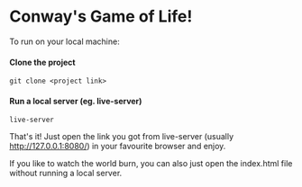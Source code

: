 # Conway's Game of Life!

To run on your local machine:

#### Clone the project
~~~
git clone <project link>
~~~

#### Run a local server (eg. live-server)
~~~
live-server
~~~

That's it! Just open the link you got from live-server (usually http://127.0.0.1:8080/) in your favourite browser and enjoy.

If you like to watch the world burn, you can also just open the index.html file without running a local server.